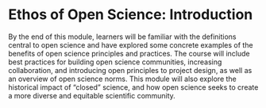# Ethos of Open Science: Introduction

By the end of this module, learners will be familiar with the definitions central to open science and have explored some concrete examples of the benefits of open science principles and practices. The course will include best practices for building open science communities, increasing collaboration, and introducing open principles to project design, as well as an overview of open science norms. This module will also explore the historical impact of “closed” science, and how open science seeks to create a more diverse and equitable scientific community.
